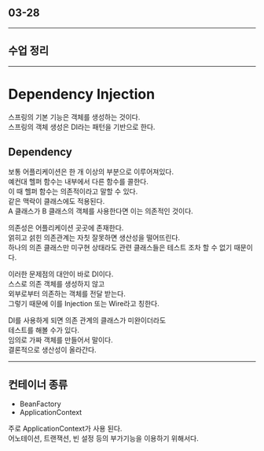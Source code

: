 ## 03-28

---

## 수업 정리

---

# Dependency Injection

스프링의 기본 기능은 객체를 생성하는 것이다.  
스프링의 객체 생성은 DI라는 패턴을 기반으로 한다.  

## Dependency

보통 어플리케이션은 한 개 이상의 부분으로 이루어져있다.  
예컨대 헬퍼 함수는 내부에서 다른 함수를 콜한다.  
이 때 헬퍼 함수는 의존적이라고 말할 수 있다.  
같은 맥락이 클래스에도 적용된다.  
A 클래스가 B 클래스의 객체를 사용한다면 이는 의존적인 것이다.  

의존성은 어플리케이션 곳곳에 존재한다.  
얽히고 섥힌 의존관계는 자칫 잘못하면 생산성을 떨어뜨린다.  
하나의 의존 클래스만 미구현 상태라도 관련 클래스들은 테스트 조차 할 수 없기 때문이다.  

이러한 문제점의 대안이 바로 DI이다.  
스스로 의존 객체를 생성하지 않고  
외부로부터 의존하는 객체를 전달 받는다.  
그렇기 때문에 이를 Injection 또는 Wire라고 칭한다.  

DI를 사용하게 되면 의존 관계의 클래스가 미완이더라도  
테스트를 해볼 수가 있다.  
임의로 가짜 객체를 만들어서 말이다.  
결론적으로 생산성이 올라간다.  

---

## 컨테이너 종류

- BeanFactory
- ApplicationContext

주로 ApplicationContext가 사용 된다.  
어노테이션, 트랜잭션, 빈 설정 등의 부가기능을 이용하기 위해서다.  
